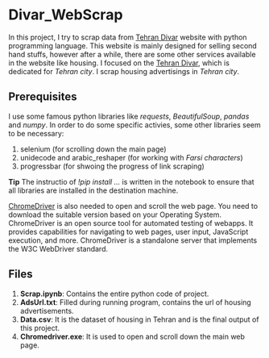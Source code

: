 # Divar_WebScrap

In this project, I try to scrap data from [Tehran Divar](https://divar.ir/s/tehran) website with python programming language. 
This website is mainly designed for selling second hand stuffs, however after a while, there are some other services available in the website like housing.
I focused on the [Tehran Divar](https://divar.ir/s/tehran), which is dedicated for *Tehran city*. I scrap housing advertisings in *Tehran city*.

## Prerequisites
I use some famous python libraries like *requests*, *BeautifulSoup*, *pandas* and *numpy*. In order to do some specific activies, some other libraries seem to be necessary:
1.   selenium (for scrolling down the main page)
2.   unidecode and arabic_reshaper (for working with *Farsi characters*)
3.   progressbar (for shwoing the progress of link scraping)

**Tip** The instructio of *!pip install ...* is written in the notebook to ensure that all libraries are installed in the destination machine.

[ChromeDriver](https://chromedriver.chromium.org/) is also needed to open and scroll the web page. You need to download the suitable version based on your Operating System. ChromeDriver is an open source tool for automated testing of webapps. It provides capabilities for navigating to web pages, user input, JavaScript execution, and more. ChromeDriver is a standalone server that implements the W3C WebDriver standard.

## Files
1.   **Scrap.ipynb**: Contains the entire python code of project.
2.   **AdsUrl.txt**: Filled during running program, contains the url of housing advertisements.
3.   **Data.csv**: It is the dataset of housing in Tehran and is the final output of this project.
4.   **Chromedriver.exe**: It is used to open and scroll down the main web page.
